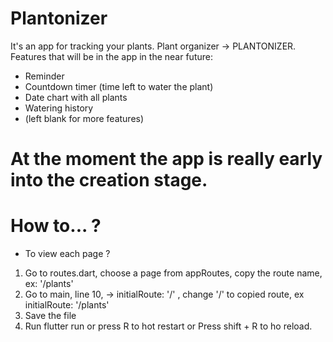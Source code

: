 # Plantonizer

It's an app for tracking your plants. Plant organizer -> PLANTONIZER. 
Features that will be in the app in the near future:
- Reminder
- Countdown timer (time left to water the plant)
- Date chart with all plants
- Watering history
- (left blank for more features)
##
# At the moment the app is really early into the creation stage.
# How to... ?
- To view each page ? 
1. Go to routes.dart, choose a page from appRoutes, copy the route name, ex: '/plants' 
2. Go to main, line 10, -> initialRoute: '/' , change '/' to copied route, ex  initialRoute: '/plants'
3. Save the file
4. Run flutter run or press R to hot restart or Press shift + R to ho reload.